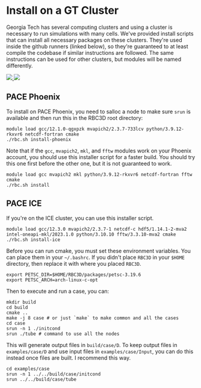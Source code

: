 # Install on a GT Cluster

Georgia Tech has several computing clusters and using a cluster is necessary to run simulations with many cells. We've provided install scripts that can install all necessary packages on these clusters. They're used inside the github runners (linked below), so they're guaranteed to at least compile the codebase if similar instructions are followed. The same instructions can be used for other clusters, but modules will be named differently.


<p align="left">
  <a href="https://github.com/comp-physics/RBC3D/actions/workflows/phoenix.yml">
    <img src="https://github.com/comp-physics/RBC3D/actions/workflows/phoenix.yml/badge.svg" />
  </a>
  <a href="https://github.com/comp-physics/RBC3D/actions/workflows/ice.yml">
    <img src="https://github.com/comp-physics/RBC3D/actions/workflows/ice.yml/badge.svg" />
  </a>
</p>

## PACE Phoenix

To install on PACE Phoenix, you need to salloc a node to make sure `srun` is available and then run this in the RBC3D root directory: 

```shell
module load gcc/12.1.0-qgxpzk mvapich2/2.3.7-733lcv python/3.9.12-rkxvr6 netcdf-fortran cmake
./rbc.sh install-phoenix
```

Note that if the `gcc`, `mvapich2`, `mkl`, and `fftw` modules work on your Phoenix account, you should use this installer script for a faster build. You should try this one first before the other one, but it is not guaranteed to work.

```shell
module load gcc mvapich2 mkl python/3.9.12-rkxvr6 netcdf-fortran fftw cmake
./rbc.sh install
```
## PACE ICE

If you're on the ICE cluster, you can use this installer script.

```shell
module load gcc/12.3.0 mvapich2/2.3.7-1 netcdf-c hdf5/1.14.1-2-mva2 intel-oneapi-mkl/2023.1.0 python/3.10.10 fftw/3.3.10-mva2 cmake
./rbc.sh install-ice
```

Before you can run cmake, you must set these environment variables. You can place them in your `~/.bashrc`. If you didn't place `RBC3D` in your `$HOME` directory, then replace it with where you placed `RBC3D`.

```shell
export PETSC_DIR=$HOME/RBC3D/packages/petsc-3.19.6
export PETSC_ARCH=arch-linux-c-opt
```

Then to execute and run a case, you can:
```shell
mkdir build
cd build
cmake ..
make -j 8 case # or just `make` to make common and all the cases
cd case
srun -n 1 ./initcond
srun ./tube # command to use all the nodes
```

This will generate output files in `build/case/D`. To keep output files in `examples/case/D` and use input files in `examples/case/Input`, you can do this instead once files are built. I recommend this way.

```shell
cd examples/case
srun -n 1 ../../build/case/initcond
srun ../../build/case/tube
```

